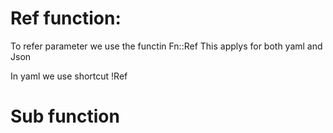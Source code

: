 # Ref function:
To refer parameter we use the functin
Fn::Ref
This applys for both yaml and Json

In yaml we use shortcut
!Ref

# Sub function
